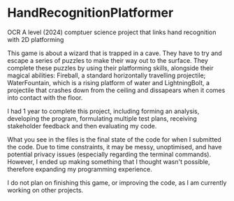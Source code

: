 # HandRecognitionPlatformer
OCR A level (2024) comptuer science project that links hand recognition with 2D platforming

This game is about a wizard that is trapped in a cave. They have to try and escape a series of puzzles to make their way out to the surface. They complete these puzzles by using their platforming skills, alongside their magical abilities: Fireball, a standard horizontally travelling projectile; WaterFountain, which is a rising platform of water and LightningBolt, a projectile that crashes down from the ceiling and dissapears when it comes into contact with the floor.

I had 1 year to complete this project, including forming an analysis, developing the program, formulating multiple test plans, receiving stakeholder feedback and then evaluating my code.

What you see in the files is the final state of the code for when I submitted the code. Due to time constraints, it may be messy, unoptimised, and have potential privacy issues (especially regarding the terminal commands). However, I ended up making something that I thought wasn't possible, therefore expanding my programming experience.

I do not plan on finishing this game, or improving the code, as I am currently working on other projects.
